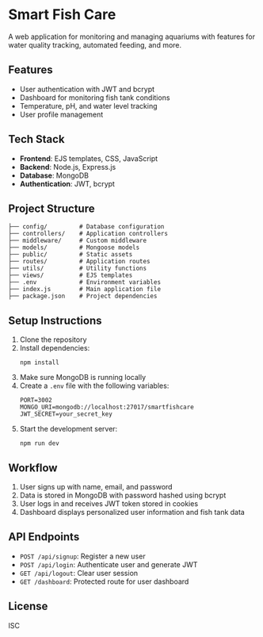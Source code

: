 # Smart Fish Care

A web application for monitoring and managing aquariums with features for water quality tracking, automated feeding, and more.

## Features

- User authentication with JWT and bcrypt
- Dashboard for monitoring fish tank conditions
- Temperature, pH, and water level tracking
- User profile management

## Tech Stack

- **Frontend**: EJS templates, CSS, JavaScript
- **Backend**: Node.js, Express.js
- **Database**: MongoDB
- **Authentication**: JWT, bcrypt

## Project Structure

```
├── config/         # Database configuration
├── controllers/    # Application controllers
├── middleware/     # Custom middleware
├── models/         # Mongoose models
├── public/         # Static assets
├── routes/         # Application routes
├── utils/          # Utility functions
├── views/          # EJS templates
├── .env            # Environment variables
├── index.js        # Main application file
├── package.json    # Project dependencies
```

## Setup Instructions

1. Clone the repository
2. Install dependencies:
   ```
   npm install
   ```
3. Make sure MongoDB is running locally
4. Create a `.env` file with the following variables:
   ```
   PORT=3002
   MONGO_URI=mongodb://localhost:27017/smartfishcare
   JWT_SECRET=your_secret_key
   ```
5. Start the development server:
   ```
   npm run dev
   ```

## Workflow

1. User signs up with name, email, and password
2. Data is stored in MongoDB with password hashed using bcrypt
3. User logs in and receives JWT token stored in cookies
4. Dashboard displays personalized user information and fish tank data

## API Endpoints

- `POST /api/signup`: Register a new user
- `POST /api/login`: Authenticate user and generate JWT
- `GET /api/logout`: Clear user session
- `GET /dashboard`: Protected route for user dashboard

## License

ISC 